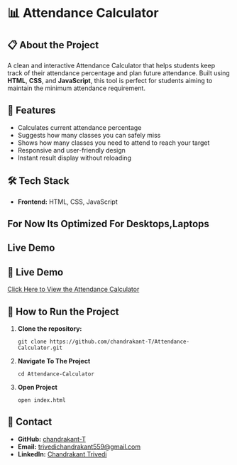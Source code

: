 # 📊 Attendance Calculator

## 📋 About the Project
A clean and interactive Attendance Calculator that helps students keep track of their attendance percentage and plan future attendance. Built using **HTML**, **CSS**, and **JavaScript**, this tool is perfect for students aiming to maintain the minimum attendance requirement.

## 🌟 Features
- Calculates current attendance percentage
- Suggests how many classes you can safely miss
- Shows how many classes you need to attend to reach your target
- Responsive and user-friendly design
- Instant result display without reloading

## 🛠️ Tech Stack
- **Frontend:** HTML, CSS, JavaScript
## For Now Its Optimized For Desktops,Laptops
## Live Demo 
   ## 🔗 Live Demo  
[Click Here to View the Attendance Calculator](https://chandrakant-t.github.io/Attendance-Calculator/)

## 🚀 How to Run the Project
1. **Clone the repository:**
   ```
   git clone https://github.com/chandrakant-T/Attendance-Calculator.git
   ```
2. **Navigate To The Project**
   ```
   cd Attendance-Calculator
    ```
4. **Open Project**
   ```
   open index.html
   ```
## 📧 Contact
- **GitHub:** [chandrakant-T](https://github.com/chandrakant-T)
- **Email:** [trivedichandrakant559@gmail.com](mailto:trivedichandrakant559@gmail.com)
- **LinkedIn:** [Chandrakant Trivedi](https://www.linkedin.com/in/chandrakant-trivedi/)

